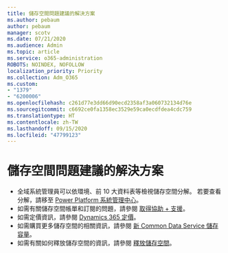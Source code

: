 ```yaml
---
title: 儲存空間問題建議的解決方案
ms.author: pebaum
author: pebaum
manager: scotv
ms.date: 07/21/2020
ms.audience: Admin
ms.topic: article
ms.service: o365-administration
ROBOTS: NOINDEX, NOFOLLOW
localization_priority: Priority
ms.collection: Adm_O365
ms.custom:
- "1379"
- "6200006"
ms.openlocfilehash: c261d77e3dd66d90ecd2358af3a060732134d76e
ms.sourcegitcommit: c6692ce0fa1358ec3529e59ca0ecdfdea4cdc759
ms.translationtype: HT
ms.contentlocale: zh-TW
ms.lasthandoff: 09/15/2020
ms.locfileid: "47799123"
---
```

# <a name="recommended-solutions-for-storage-issues"></a>儲存空間問題建議的解決方案

- 全域系統管理員可以依環境、前 10 大資料表等檢視儲存空間分解。 若要查看分解，請移至 [Power Platform 系統管理中心](https://admin.powerplatform.microsoft.com/analytics/d365ce)。 
- 如需有關儲存空間帳單和訂閱的問題，請參閱 [取得協助 + 支援](https://docs.microsoft.com/dynamics365/customer-engagement/admin/contact-information-microsoft-dynamics-365-online-billing-support)。
- 如需定價資訊，請參閱 [Dynamics 365 定價](https://dynamics.microsoft.com/pricing/)。
- 如需購買更多儲存空間的相關資訊，請參閱 [新 Common Data Service 儲存容量](https://go.microsoft.com/fwlink/p/?linkid=2010782)。
- 如需有關如何釋放儲存空間的資訊，請參閱 [釋放儲存空間](https://go.microsoft.com/fwlink/p/?linkid=2011105)。
